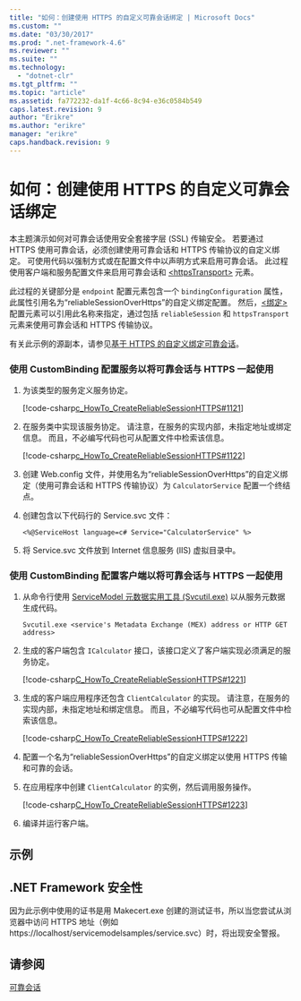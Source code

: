 ```yaml
---
title: "如何：创建使用 HTTPS 的自定义可靠会话绑定 | Microsoft Docs"
ms.custom: ""
ms.date: "03/30/2017"
ms.prod: ".net-framework-4.6"
ms.reviewer: ""
ms.suite: ""
ms.technology: 
  - "dotnet-clr"
ms.tgt_pltfrm: ""
ms.topic: "article"
ms.assetid: fa772232-da1f-4c66-8c94-e36c0584b549
caps.latest.revision: 9
author: "Erikre"
ms.author: "erikre"
manager: "erikre"
caps.handback.revision: 9
---
```

# 如何：创建使用 HTTPS 的自定义可靠会话绑定
本主题演示如何对可靠会话使用安全套接字层 \(SSL\) 传输安全。  若要通过 HTTPS 使用可靠会话，必须创建使用可靠会话和 HTTPS 传输协议的自定义绑定。  可使用代码以强制方式或在配置文件中以声明方式来启用可靠会话。  此过程使用客户端和服务配置文件来启用可靠会话和 [\<httpsTransport\>](../../../../docs/framework/configure-apps/file-schema/wcf/httpstransport.md) 元素。  
  
 此过程的关键部分是 `endpoint` 配置元素包含一个 `bindingConfiguration` 属性，此属性引用名为“reliableSessionOverHttps”的自定义绑定配置。  然后，[\<绑定\>](../../../../docs/framework/misc/binding.md) 配置元素可以引用此名称来指定，通过包括 `reliableSession` 和 `httpsTransport` 元素来使用可靠会话和 HTTPS 传输协议。  
  
 有关此示例的源副本，请参见[基于 HTTPS 的自定义绑定可靠会话](../../../../docs/framework/wcf/samples/custom-binding-reliable-session-over-https.md)。  
  
### 使用 CustomBinding 配置服务以将可靠会话与 HTTPS 一起使用  
  
1.  为该类型的服务定义服务协定。  
  
     [!code-csharp[c_HowTo_CreateReliableSessionHTTPS#1121](../../../../samples/snippets/csharp/VS_Snippets_CFX/c_howto_createreliablesessionhttps/cs/service.cs#1121)]  
  
2.  在服务类中实现该服务协定。  请注意，在服务的实现内部，未指定地址或绑定信息。  而且，不必编写代码也可从配置文件中检索该信息。  
  
     [!code-csharp[c_HowTo_CreateReliableSessionHTTPS#1122](../../../../samples/snippets/csharp/VS_Snippets_CFX/c_howto_createreliablesessionhttps/cs/service.cs#1122)]  
  
3.  创建 Web.config 文件，并使用名为“reliableSessionOverHttps”的自定义绑定（使用可靠会话和 HTTPS 传输协议）为 `CalculatorService` 配置一个终结点。  
  
     <!-- TODO: review snippet reference [!code[c_HowTo_CreateReliableSessionHTTPS#2111](../../../../samples/snippets/common/VS_Snippets_CFX/c_howto_createreliablesessionhttps/common/web.config#2111)]  -->  
  
4.  创建包含以下代码行的 Service.svc 文件：  
  
    ```  
    <%@ServiceHost language=c# Service="CalculatorService" %>   
    ```  
  
5.  将 Service.svc 文件放到 Internet 信息服务 \(IIS\) 虚拟目录中。  
  
### 使用 CustomBinding 配置客户端以将可靠会话与 HTTPS 一起使用  
  
1.  从命令行使用 [ServiceModel 元数据实用工具 \(Svcutil.exe\)](../../../../docs/framework/wcf/servicemodel-metadata-utility-tool-svcutil-exe.md) 以从服务元数据生成代码。  
  
    ```  
    Svcutil.exe <service's Metadata Exchange (MEX) address or HTTP GET address>   
    ```  
  
2.  生成的客户端包含 `ICalculator` 接口，该接口定义了客户端实现必须满足的服务协定。  
  
     [!code-csharp[C_HowTo_CreateReliableSessionHTTPS#1221](../../../../samples/snippets/csharp/VS_Snippets_CFX/c_howto_createreliablesessionhttps/cs/client.cs#1221)]  
  
3.  生成的客户端应用程序还包含 `ClientCalculator` 的实现。  请注意，在服务的实现内部，未指定地址和绑定信息。  而且，不必编写代码也可从配置文件中检索该信息。  
  
     [!code-csharp[C_HowTo_CreateReliableSessionHTTPS#1222](../../../../samples/snippets/csharp/VS_Snippets_CFX/c_howto_createreliablesessionhttps/cs/client.cs#1222)]  
  
4.  配置一个名为“reliableSessionOverHttps”的自定义绑定以使用 HTTPS 传输和可靠的会话。  
  
     <!-- TODO: review snippet reference [!code[C_HowTo_CreateReliableSessionHTTPS#2211](../../../../samples/snippets/common/VS_Snippets_CFX/c_howto_createreliablesessionhttps/common/app.config#2211)]  -->  
  
5.  在应用程序中创建 `ClientCalculator` 的实例，然后调用服务操作。  
  
     [!code-csharp[C_HowTo_CreateReliableSessionHTTPS#1223](../../../../samples/snippets/csharp/VS_Snippets_CFX/c_howto_createreliablesessionhttps/cs/client.cs#1223)]  
  
6.  编译并运行客户端。  
  
## 示例  
<!-- TODO: review snippet reference  [!CODE [Microsoft.Win32.RegistryKey#4](Microsoft.Win32.RegistryKey#4)]  -->  
  
## .NET Framework 安全性  
 因为此示例中使用的证书是用 Makecert.exe 创建的测试证书，所以当您尝试从浏览器中访问 HTTPS 地址（例如 https:\/\/localhost\/servicemodelsamples\/service.svc）时，将出现安全警报。  
  
## 请参阅  
 [可靠会话](../../../../docs/framework/wcf/feature-details/reliable-sessions.md)